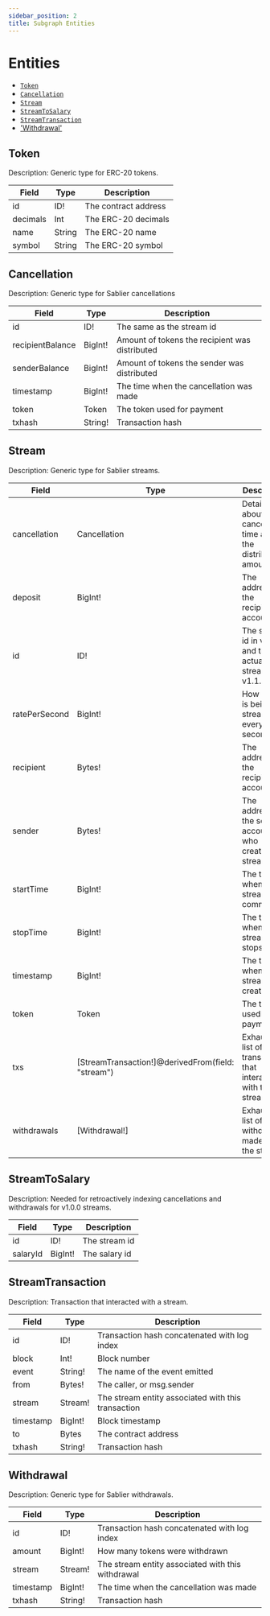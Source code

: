```yaml
---
sidebar_position: 2
title: Subgraph Entities
---
```


# Entities

- [`Token`](#token)
- [`Cancellation`](#cancellation)
- [`Stream`](#stream)
- [`StreamToSalary`](#streamtosalary)
- [`StreamTransaction`](#streamtransaction)
- ['Withdrawal'](#withdrawal)

## Token

Description: Generic type for ERC-20 tokens.

| Field    | Type   | Description          |
| -------- | ------ | -------------------- |
| id       | ID!    | The contract address |
| decimals | Int    | The ERC-20 decimals  |
| name     | String | The ERC-20 name      |
| symbol   | String | The ERC-20 symbol    |

## Cancellation

Description: Generic type for Sablier cancellations

| Field            | Type    | Description                                    |
| ---------------- | ------- | ---------------------------------------------- |
| id               | ID!     | The same as the stream id                      |
| recipientBalance | BigInt! | Amount of tokens the recipient was distributed |
| senderBalance    | BigInt! | Amount of tokens the sender was distributed    |
| timestamp        | BigInt! | The time when the cancellation was made        |
| token            | Token   | The token used for payment                     |
| txhash           | String! | Transaction hash                               |

## Stream

Description: Generic type for Sablier streams.

| Field         | Type                                              | Description                                                         |
| ------------- | ------------------------------------------------- | ------------------------------------------------------------------- |
| cancellation  | Cancellation                                      | Details about cancellation time and the distributed amounts         |
| deposit       | BigInt!                                           | The address of the recipient account                                |
| id            | ID!                                               | The salary id in v1.0.0 and the actual stream id in v1.1.0          |
| ratePerSecond | BigInt!                                           | How much is being streamed every second                             |
| recipient     | Bytes!                                            | The address of the recipient account                                |
| sender        | Bytes!                                            | The address of the sender account, who created the streamed         |
| startTime     | BigInt!                                           | The time when the stream commences                                  |
| stopTime      | BigInt!                                           | The time when the stream stops                                      |
| timestamp     | BigInt!                                           | The time when the stream was created                                |
| token         | Token                                             | The token used for payment                                          |
| txs           | [StreamTransaction!]@derivedFrom(field: "stream") | Exhaustive list of all transactions that interacted with the stream |
| withdrawals   | [Withdrawal!]                                     | Exhaustive list of all withdrawals made from the stream             |

## StreamToSalary

Description: Needed for retroactively indexing cancellations and withdrawals for v1.0.0 streams.

| Field    | Type    | Description   |
| -------- | ------- | ------------- |
| id       | ID!     | The stream id |
| salaryId | BigInt! | The salary id |

## StreamTransaction

Description: Transaction that interacted with a stream.

| Field     | Type    | Description                                        |
| --------- | ------- | -------------------------------------------------- |
| id        | ID!     | Transaction hash concatenated with log index       |
| block     | Int!    | Block number                                       |
| event     | String! | The name of the event emitted                      |
| from      | Bytes!  | The caller, or msg.sender                          |
| stream    | Stream! | The stream entity associated with this transaction |
| timestamp | BigInt! | Block timestamp                                    |
| to        | Bytes   | The contract address                               |
| txhash    | String! | Transaction hash                                   |

## Withdrawal

Description: Generic type for Sablier withdrawals.

| Field     | Type    | Description                                       |
| --------- | ------- | ------------------------------------------------- |
| id        | ID!     | Transaction hash concatenated with log index      |
| amount    | BigInt! | How many tokens were withdrawn                    |
| stream    | Stream! | The stream entity associated with this withdrawal |
| timestamp | BigInt! | The time when the cancellation was made           |
| txhash    | String! | Transaction hash                                  |
